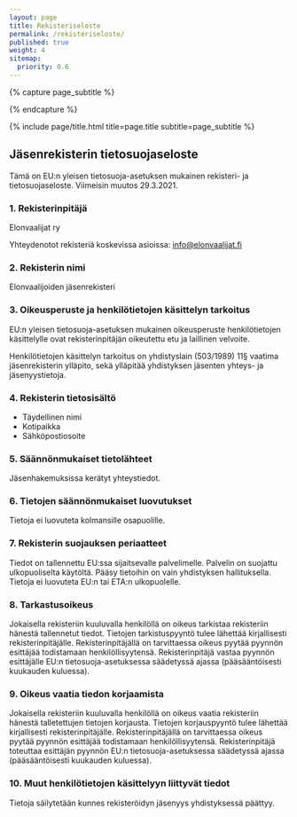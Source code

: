 ```yaml
---
layout: page
title: Rekisteriseloste
permalink: /rekisteriseloste/
published: true
weight: 4
sitemap: 
  priority: 0.6
---
```


<div class="page" markdown="1">

{% capture page_subtitle %}

{% endcapture %}

{% include page/title.html title=page.title subtitle=page_subtitle %}

## **Jäsenrekisterin tietosuojaseloste**

Tämä on EU:n yleisen tietosuoja-asetuksen mukainen rekisteri- ja tietosuojaseloste. Viimeisin muutos 29.3.2021.

### 1. Rekisterinpitäjä

Elonvaalijat ry

Yhteydenotot rekisteriä koskevissa asioissa: info@elonvaalijat.fi

### 2. Rekisterin nimi

Elonvaalijoiden jäsenrekisteri

### 3. Oikeusperuste ja henkilötietojen käsittelyn tarkoitus

EU:n yleisen tietosuoja-asetuksen mukainen oikeusperuste henkilötietojen käsittelylle ovat rekisterinpitäjän oikeutettu etu ja laillinen velvoite.

Henkilötietojen käsittelyn tarkoitus on yhdistyslain (503/1989) 11§ vaatima jäsenrekisterin ylläpito, sekä ylläpitää yhdistyksen jäsenten yhteys- ja jäsenyystietoja.

### 4. Rekisterin tietosisältö

* Täydellinen nimi
* Kotipaikka
* Sähköpostiosoite

### 5. Säännönmukaiset tietolähteet

Jäsenhakemuksissa kerätyt yhteystiedot.

### 6. Tietojen säännönmukaiset luovutukset

Tietoja ei luovuteta kolmansille osapuolille.

### 7. Rekisterin suojauksen periaatteet

Tiedot on tallennettu EU:ssa sijaitsevalle palvelimelle. Palvelin on suojattu ulkopuoliselta käytöltä. Pääsy tietoihin on vain yhdistyksen hallituksella. Tietoja ei luovuteta EU:n tai ETA:n ulkopuolelle.

### 8. Tarkastusoikeus

Jokaisella rekisteriin kuuluvalla henkilöllä on oikeus tarkistaa rekisteriin hänestä tallennetut tiedot. Tietojen tarkistuspyyntö tulee lähettää kirjallisesti rekisterinpitäjälle. Rekisterinpitäjällä on tarvittaessa oikeus pyytää pyynnön esittäjää todistamaan henkilöllisyytensä. Rekisterinpitäjä vastaa pyynnön esittäjälle EU:n tietosuoja-asetuksessa säädetyssä ajassa (pääsääntöisesti kuukauden kuluessa).

### 9. Oikeus vaatia tiedon korjaamista

Jokaisella rekisteriin kuuluvalla henkilöllä on oikeus vaatia rekisteriin hänestä talletettujen tietojen korjausta. Tietojen korjauspyyntö tulee lähettää kirjallisesti rekisterinpitäjälle. Rekisterinpitäjällä on tarvittaessa oikeus pyytää pyynnön esittäjää todistamaan henkilöllisyytensä. Rekisterinpitäjä toteuttaa esittäjän pyynnön EU:n tietosuoja-asetuksessa säädetyssä ajassa (pääsääntöisesti kuukauden kuluessa).

### 10. Muut henkilötietojen käsittelyyn liittyvät tiedot

Tietoja säilytetään kunnes rekisteröidyn jäsenyys yhdistyksessä päättyy.
</div>
